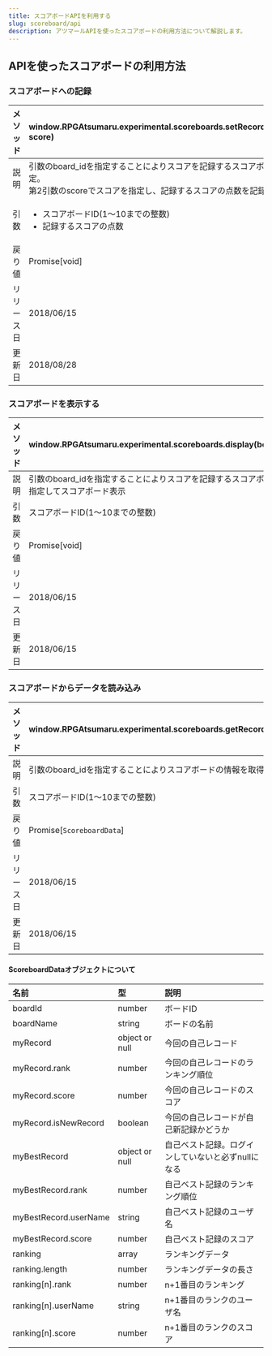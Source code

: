 ```yaml
---
title: スコアボードAPIを利用する
slug: scoreboard/api
description: アツマールAPIを使ったスコアボードの利用方法について解説します。
---
```


## APIを使ったスコアボードの利用方法

### スコアボードへの記録
メソッド | window.RPGAtsumaru.experimental.scoreboards.setRecord(board_id, score)
:---|:---
説明 | 引数のboard_idを指定することによりスコアを記録するスコアボードを指定。<br>第2引数のscoreでスコアを指定し、記録するスコアの点数を記録。
引数 | <ul><li>スコアボードID(1〜10までの整数)</li><li>記録するスコアの点数</li></ul>
戻り値 | Promise[void]
リリース日 | 2018/06/15
更新日 | 2018/08/28


### スコアボードを表示する
メソッド | window.RPGAtsumaru.experimental.scoreboards.display(board_id)
:---|:---
説明 | 引数のboard_idを指定することによりスコアを記録するスコアボードを指定してスコアボード表示
引数 | スコアボードID(1〜10までの整数)
戻り値 | Promise[void]
リリース日 | 2018/06/15
更新日 | 2018/06/15

### スコアボードからデータを読み込み
メソッド | window.RPGAtsumaru.experimental.scoreboards.getRecords(board_id)
:---|:---
説明 | 引数のboard_idを指定することによりスコアボードの情報を取得
引数 | スコアボードID(1〜10までの整数)
戻り値 | Promise[<code>ScoreboardData</code>]
リリース日 | 2018/06/15
更新日 | 2018/06/15

#### ScoreboardDataオブジェクトについて
名前 | 型 | 説明
:---|:---|:---
boardId | number | ボードID
boardName | string | ボードの名前
myRecord | object or null | 今回の自己レコード
myRecord.rank | number | 今回の自己レコードのランキング順位
myRecord.score | number | 今回の自己レコードのスコア
myRecord.isNewRecord | boolean | 今回の自己レコードが自己新記録かどうか
myBestRecord | object or null | 自己ベスト記録。ログインしていないと必ずnullになる
myBestRecord.rank | number | 自己ベスト記録のランキング順位
myBestRecord.userName | string | 自己ベスト記録のユーザ名
myBestRecord.score | number | 自己ベスト記録のスコア
ranking | array | ランキングデータ
ranking.length | number | ランキングデータの長さ
ranking[n].rank | number | n+1番目のランキング
ranking[n].userName | string | n+1番目のランクのユーザ名
ranking[n].score | number | n+1番目のランクのスコア
